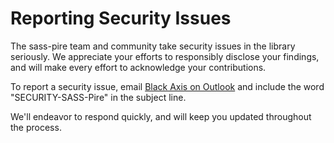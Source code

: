 # Reporting Security Issues

The sass-pire team and community take security issues in the library seriously. We appreciate your efforts to responsibly disclose your findings, and will make every effort to acknowledge your contributions.

To report a security issue, email [Black Axis on Outlook](mailto:black_axis@outlook.com) and include the word "SECURITY-SASS-Pire" in the subject line.

We'll endeavor to respond quickly, and will keep you updated throughout the process.